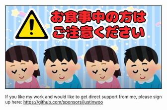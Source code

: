 ![](https://github.com/justinwoo/justinwoo/raw/master/header2.png)

If you like my work and would like to get direct support from me, please sign up here: https://github.com/sponsors/justinwoo
